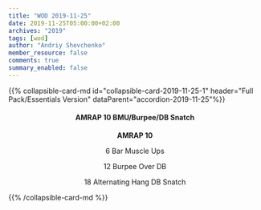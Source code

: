 ```yaml
---
title: "WOD 2019-11-25"
date: 2019-11-25T05:00:00+02:00
archives: "2019"
tags: [wod]
author: "Andriy Shevchenko"
member_resource: false
comments: true
summary_enabled: false
---
```


<div id="accordion-2019-11-25">
{{% collapsible-card-md id="collapsible-card-2019-11-25-1" header="Full Pack/Essentials Version" dataParent="accordion-2019-11-25"%}}
<center>

#### AMRAP 10 BMU/Burpee/DB Snatch

**AMRAP 10**

6 Bar Muscle Ups

12 Burpee Over DB

18 Alternating Hang DB Snatch

</center>
{{% /collapsible-card-md %}}
</div>